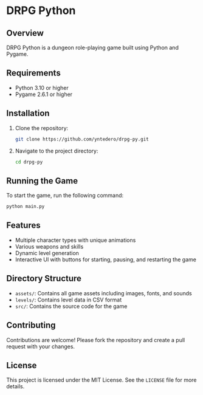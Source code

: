 # DRPG Python

## Overview
DRPG Python is a dungeon role-playing game built using Python and Pygame.
## Requirements
- Python 3.10 or higher
- Pygame 2.6.1 or higher

## Installation
1. Clone the repository:
   ```sh
   git clone https://github.com/yntedero/drpg-py.git
   ```
2. Navigate to the project directory:
   ```sh
   cd drpg-py
   ```

## Running the Game
To start the game, run the following command:
```sh
python main.py
```

## Features
- Multiple character types with unique animations
- Various weapons and skills
- Dynamic level generation
- Interactive UI with buttons for starting, pausing, and restarting the game

## Directory Structure
- `assets/`: Contains all game assets including images, fonts, and sounds
- `levels/`: Contains level data in CSV format
- `src/`: Contains the source code for the game

## Contributing
Contributions are welcome! Please fork the repository and create a pull request with your changes.

## License
This project is licensed under the MIT License. See the `LICENSE` file for more details.
